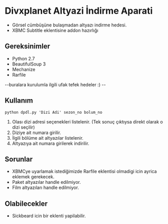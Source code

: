 # Divxplanet Altyazi İndirme Aparati

- Görsel cümbüşüne bulaşmadan altyazı indirme hedesi.
- XBMC Subtitle eklentisine addon hazırlığı

## Gereksinimler

* Python 2.7
* BeautifulSoup 3
* Mechanize
* Rarfile

--buralara kurulumla ilgili ufak tefek hedeler :) --

## Kullanım

`python dpdl.py 'Dizi Adi' sezon_no bolum_no`

1. Olası dizi adresi seçenekleri listelenir. (Tek sonuç çıktıysa direkt olarak o dizi seçilir)
2. Diziye ait numara girilir.
3. İlgili bölüme ait altyazılar listelenir.
4. Altyazıya ait numara girilerek indirilir.

## Sorunlar

* XBMCye uyarlamak istediğimizde Rarfile eklentisi olmadigi icin ayrica eklemek gerekecek.
* Paket altyazılar handle edilmiyor.
* Film altyazıları handle edilmiyor.

## Olabilecekler

* Sickbeard icin bir eklenti yapilabilir.
